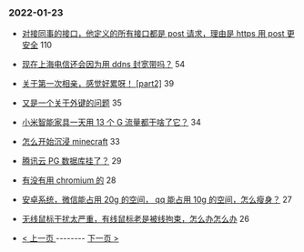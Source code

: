 ### 2022-01-23 
- [对接同事的接口，他定义的所有接口都是 post 请求，理由是 https 用 post 更安全](https://www.v2ex.com/t/830030) 110
- [现在上海电信还会因为用 ddns 封宽带吗？](https://www.v2ex.com/t/830018) 54
- [关于第一次相亲，感觉好累呀！ [part2]](https://www.v2ex.com/t/830021) 39
- [又是一个关于外键的问题](https://www.v2ex.com/t/830011) 35
- [小米智能家具一天用 13 个 G 流量都干啥了它？](https://www.v2ex.com/t/830009) 34
- [怎么开始沉浸 minecraft](https://www.v2ex.com/t/830051) 33
- [腾讯云 PG 数据库挂了？](https://www.v2ex.com/t/829973) 29
- [有没有用 chromium 的](https://www.v2ex.com/t/830020) 28
- [安卓系统，微信能占用 20g 的空间， qq 能占用 10g 的空间，怎么瘦身？](https://www.v2ex.com/t/830047) 27
- [无线鼠标干扰太严重，有线鼠标老是被线拘束，怎么办怎么办](https://www.v2ex.com/t/830066) 26 

- [ < 上一页 ](https://github.com/able8/v2ex-hot-record/blob/master/2022-01-22.md) -------- [ 下一页 > ](https://github.com/able8/v2ex-hot-record/blob/master/2022-01-24.md)